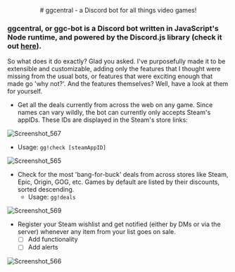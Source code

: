 <p align="center">
# ggcentral - a Discord bot for all things video games!
</p>

### ggcentral, or ggc-bot is a Discord bot written in JavaScript's Node runtime, and powered by the Discord.js library (check it out [here](https://github.com/discordjs/discord.js)).

So what does it do exactly? Glad you asked. I've purposefully made it to be extensible and customizable, adding only the features that I thought were missing from the usual bots, or features that were exciting enough that made go 'why not?'. And the features themselves? Well, have a look at them for yourself.

* Get all the deals currently from across the web on any game. Since names can vary wildly, the bot can currently only accepts Steam's appIDs. These IDs are displayed in the Steam's store links:

![Screenshot_567](https://user-images.githubusercontent.com/99959625/185499743-87c03dd1-216a-44b1-a025-a918f29e725c.png)
  * Usage: `gg!check [steamAppID]`

![Screenshot_565](https://user-images.githubusercontent.com/99959625/185499114-f6918e43-4799-4d57-a571-9a3309bc087f.png)

* Check for the most 'bang-for-buck' deals from across stores like Steam, Epic, Origin, GOG, etc. Games by default are listed by their discounts, sorted descending.
  * Usage: `gg!deals`

![Screenshot_569](https://user-images.githubusercontent.com/99959625/185500558-cd182d0a-9b5a-416a-b369-c37c886bb0a2.png)

* Register your Steam wishlist and get notified (either by DMs or via the server) whenever any item from your list goes on sale.
  * [ ] Add functionality
  * [ ] Add alerts

![Screenshot_566](https://user-images.githubusercontent.com/99959625/185500887-49d66dba-0a7b-4de6-9ee5-f3efd8dc5aaf.png)
